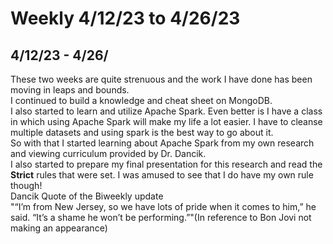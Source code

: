 # Weekly 4/12/23 to 4/26/23
## 4/12/23 - 4/26/
These two weeks are quite strenuous and the work I have done has been moving in leaps and bounds.  
I continued to build a knowledge and cheat sheet on MongoDB.  
I also started to learn and utilize Apache Spark. Even better is I have a class in which using Apache Spark will make my life a lot easier. I have to cleanse multiple datasets and using spark is the best way to go about it.  
So with that I started learning about Apache Spark from my own research and viewing curriculum provided by Dr. Dancik.   
I also started to prepare my final presentation for this research and read the **Strict** rules that were set. I was amused to see that I do have my own rule though!  
Dancik Quote of the Biweekly update  
"“I’m from New Jersey, so we have lots of pride when it comes to him,” he said. “It’s a shame he won’t be performing.”"(In reference to Bon Jovi not making an appearance)
